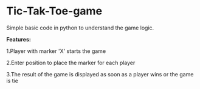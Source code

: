# Tic-Tak-Toe-game

Simple basic code in python to understand the game logic.

**Features:**

1.Player with marker 'X' starts the game

2.Enter position to place the marker for each player

3.The result of the game is displayed as soon as a player wins or the game is tie
